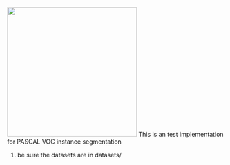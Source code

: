 <img src=".github/Detectron2-Logo-Horz.svg" width="300" >
This is an test implementation for PASCAL VOC instance segmentation

1. be sure the datasets are in datasets/
